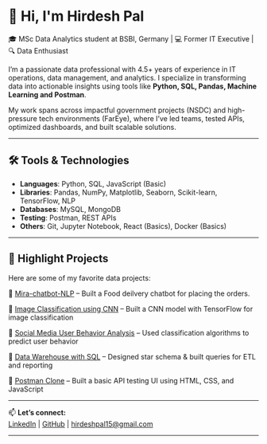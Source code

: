 # 👋 Hi, I'm Hirdesh Pal

🎓 MSc Data Analytics student at BSBI, Germany | 💻 Former IT Executive | 🔍 Data Enthusiast

I’m a passionate data professional with 4.5+ years of experience in IT operations, data management, and analytics. I specialize in transforming data into actionable insights using tools like **Python, SQL, Pandas, Machine Learning and Postman**.

My work spans across impactful government projects (NSDC) and high-pressure tech environments (FarEye), where I’ve led teams, tested APIs, optimized dashboards, and built scalable solutions.

---

## 🛠️ Tools & Technologies
- **Languages**: Python, SQL, JavaScript (Basic)
- **Libraries**: Pandas, NumPy, Matplotlib, Seaborn, Scikit-learn, TensorFlow, NLP
- **Databases**: MySQL, MongoDB
- **Testing**: Postman, REST APIs
- **Others**: Git, Jupyter Notebook, React (Basics), Docker (Basics)

---

## 📌 Highlight Projects
Here are some of my favorite data projects:

  🔹 [Mira-chatbot-NLP](https://github.com/Hirdeshpal15) – Built a Food deilvery chatbot for placing the orders.
  
 🔹 [Image Classification using CNN](https://github.com/Hirdeshpal15) – Built a CNN model with TensorFlow for image classification  
 
 🔹 [Social Media User Behavior Analysis](https://github.com/Hirdeshpal15) – Used classification algorithms to predict user behavior  
 
 🔹 [Data Warehouse with SQL](https://github.com/Hirdeshpal15) – Designed star schema & built queries for ETL and reporting  
 
 🔹 [Postman Clone](https://github.com/Hirdeshpal15) – Built a basic API testing UI using HTML, CSS, and JavaScript 
 
---

📫 **Let’s connect:**  
[LinkedIn](https://www.linkedin.com/in/hirdesh-pal-1a5445166) | [GitHub](https://github.com/Hirdeshpal15) | hirdeshpal15@gmail.com

---

